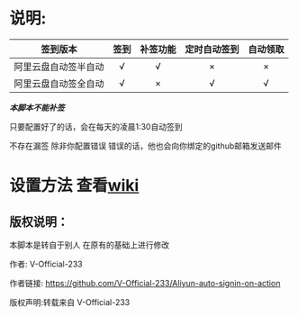 # 说明:

签到版本  | 签到 | 补签功能 | 定时自动签到|自动领取|
------------- | :---: | :---: | :---: | :---:
阿里云盘自动签半自动  | √ | √ | × | × |
阿里云盘自动签全自动  | √ | × | √ | √ |

***本脚本不能补签***

只要配置好了的话，会在每天的凌晨1:30自动签到

不存在漏签 除非你配置错误 错误的话，他也会向你绑定的github邮箱发送邮件

# 设置方法 查看[wiki](https://github.com/fgr178707/aliyunpan-automation/wiki/%E4%BD%BF%E7%94%A8%E6%95%99%E7%A8%8B)

## 版权说明：
本脚本是转自于别人 在原有的基础上进行修改

作者: V-Official-233

作者链接: https://github.com/V-Official-233/Aliyun-auto-signin-on-action

版权声明:转载来自 V-Official-233
